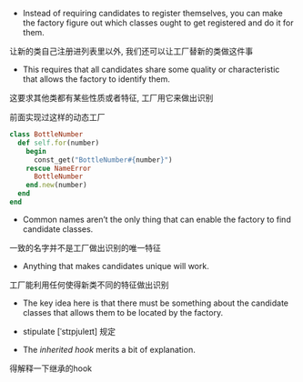 + Instead of requiring candidates to register themselves, you can make the factory figure out which classes ought to get registered and do it for them.

让新的类自己注册进列表里以外, 我们还可以让工厂替新的类做这件事

+ This requires that all candidates share some quality or characteristic that allows the factory to identify them.

这要求其他类都有某些性质或者特征, 工厂用它来做出识别

前面实现过这样的动态工厂
```ruby
class BottleNumber
  def self.for(number)
    begin
      const_get("BottleNumber#{number}")
    rescue NameError
      BottleNumber
    end.new(number)
  end
end
```

+ Common names aren’t the only thing that can enable the factory to find candidate classes.

一致的名字并不是工厂做出识别的唯一特征

+ Anything that makes candidates unique will work.

工厂能利用任何使得新类不同的特征做出识别

+ The key idea here is that there must be something about the candidate classes that allows them to be located by the factory.

+ stipulate [ˈstɪpjuleɪt] 规定

+ The *inherited hook* merits a bit of explanation.

得解释一下继承的hook
